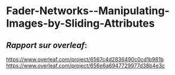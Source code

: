 # Fader-Networks--Manipulating-Images-by-Sliding-Attributes

## *Rapport sur overleaf*:
  https://www.overleaf.com/project/6567c4d2836490c0cd1b981b
https://www.overleaf.com/project/656e6a6947729977d38b4e3c
